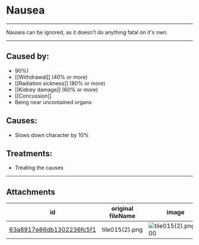 # Nausea

 

---

Nausea can be ignored, as it doesn't do anything fatal on it's own.

---
## Caused by:

- 90%)
- [[Withdrawal]] (40% or more)
- [[Radiation sickness]] (80% or more)
- [[Kidney damage]] (60% or more)
- [[Concussion]]
- Being near uncontained organs

## Causes:

- Slows down character by 10%

## Treatments:

- Treating the causes

---

## Attachments

id | original fileName | image
---|---|---
[63a8917e86db1302236fc5f1](63a8917e86db1302236fc5f1.png) | tile015(2).png | ![tile015(2).png\|200](63a8917e86db1302236fc5f1.png)